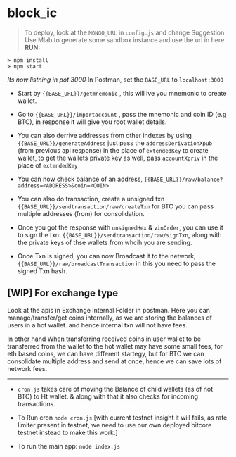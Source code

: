 # block_ic
> To deploy, look at the `MONGO_URL` in `config.js` and change 
Suggestion: Use Mlab to generate some sandbox instance and use the url in here.
**RUN:**
```shell
> npm install
> npm start
```

*Its now listning in pot 3000*
In Postman, set the `BASE_URL` to `localhost:3000`

* Start by `{{BASE_URL}}/getmnemonic` , this will ive you mnemonic to create wallet.

* Go to `{{BASE_URL}}/importaccount` , pass the mnemonic and coin ID (e.g BTC), in response it will give you root wallet details.

* You can also derrive addresses from other indexes by using `{{BASE_URL}}/generateAddress`
 just pass the `addressDerivationXpub` (from previous api response) in the place of `extendedKey` to create wallet, to get the wallets private key as well, pass `accountXpriv` in the place of `extendedKey`

 * You can now check balance of an address, `{{BASE_URL}}/raw/balance?address=<ADDRESS>&coin=<COIN>` 

 * You can also do transaction, 
  create a unsigned txn `{{BASE_URL}}/sendtransaction/raw/createTxn` for BTC you can pass multiple addresses  (from)
   for consolidation.
 * Once you got the response with `unsignedHex` & `vinOrder`, you can use it to sign the txn: `{{BASE_URL}}/sendtransaction/raw/signTxn`, along with the private keys of thse wallets from whcih you are sending.

  * Once Txn is signed, you can now Broadcast it to the network,
  `{{BASE_URL}}/raw/broadcastTransaction` in this you need to pass the signed Txn hash.


## [WIP] For exchange type

Look at the apis in Exchange Internal Folder in postman.
Here you can manage/transfer/get coins internally, as we are storing the balances of users in a hot wallet. and hence internal txn will not have fees. 

In other hand When transferring received coins in user wallet to be transferred from the wallet to the hot wallet may have some small fees, for eth based coins, we can have different startegy, but for BTC we can consolidate multiple address and send at once, hence we can save lots of network fees.



_______

*  `cron.js` takes care of moving the Balance of child wallets (as of not BTC) to Ht wallet. & along with that it also checks for incoming transactions.

*  To Run cron `node cron.js` [with current testnet insight it will fails, as rate limiter present in testnet, we need to use our own deployed bitcore testnet instead to make this work.]
*  To run the main app: `node index.js`

